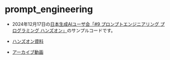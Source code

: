# prompt_engineering

- 2024年12月17日の[日本生成AIユーザ会「#9 プロンプトエンジニアリング プログラミング ハンズオン」](https://genai-users.connpass.com/event/338662)のサンプルコードです。

- [ハンズオン資料](https://shu-kob.hateblo.jp/entry/2024/12/17/185729)

- [アーカイブ動画](https://www.youtube.com/watch?v=lSvsmQEs6ew)

